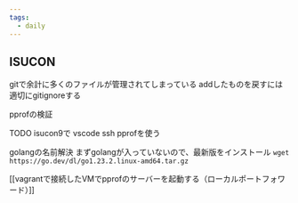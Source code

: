 ```yaml
---
tags:
  - daily
---
```


## ISUCON
gitで余計に多くのファイルが管理されてしまっている
addしたものを戻すには
適切にgitignoreする

pprofの検証

TODO
isucon9で vscode ssh
pprofを使う

golangの名前解決
まずgolangが入っていないので、最新版をインストール
`wget https://go.dev/dl/go1.23.2.linux-amd64.tar.gz`

[[vagrantで接続したVMでpprofのサーバーを起動する（ローカルポートフォワード）]]